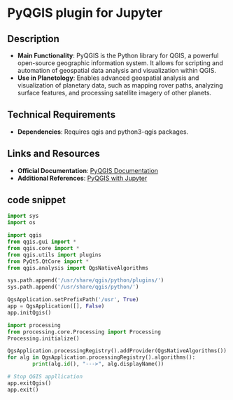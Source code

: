 # PyQGIS plugin for Jupyter

## Description
- **Main Functionality**: PyQGIS is the Python library for QGIS, a powerful open-source geographic information system. It allows for scripting and automation of geospatial data analysis and visualization within QGIS.
- **Use in Planetology**: Enables advanced geospatial analysis and visualization of planetary data, such as mapping rover paths, analyzing surface features, and processing satellite imagery of other planets.
 
## Technical Requirements
- **Dependencies**: Requires qgis and python3-qgis packages.

## Links and Resources
- **Official Documentation**: [PyQGIS Documentation](https://docs.qgis.org/3.34/en/docs/pyqgis_developer_cookbook/index.html)
- **Additional References**: [PyQGIS with Jupyter](https://anitagraser.com/2023/01/21/pyqgis-jupyter-notebooks-on-windows-using-conda/)

## code snippet

```python
import sys
import os

import qgis
from qgis.gui import *
from qgis.core import *
from qgis.utils import plugins
from PyQt5.QtCore import *
from qgis.analysis import QgsNativeAlgorithms

sys.path.append('/usr/share/qgis/python/plugins/')
sys.path.append('/usr/share/qgis/python/')

QgsApplication.setPrefixPath('/usr', True)
app = QgsApplication([], False)
app.initQgis()

import processing
from processing.core.Processing import Processing
Processing.initialize()

QgsApplication.processingRegistry().addProvider(QgsNativeAlgorithms())
for alg in QgsApplication.processingRegistry().algorithms():
        print(alg.id(), "--->", alg.displayName())

# Stop QGIS appllication
app.exitQgis()
app.exit()

